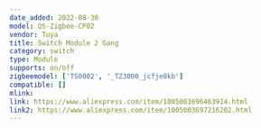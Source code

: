 ```yaml
---
date_added: 2022-08-30
model: QS-Zigbee-CP02
vendor: Tuya
title: Switch Module 2 Gang
category: switch
type: Module
supports: on/off
zigbeemodel: ['TS0002', '_TZ3000_jcfje0kb']
compatible: []
mlink: 
link: https://www.aliexpress.com/item/1005003696463914.html
link2: https://www.aliexpress.com/item/1005003697216202.html
---
```

